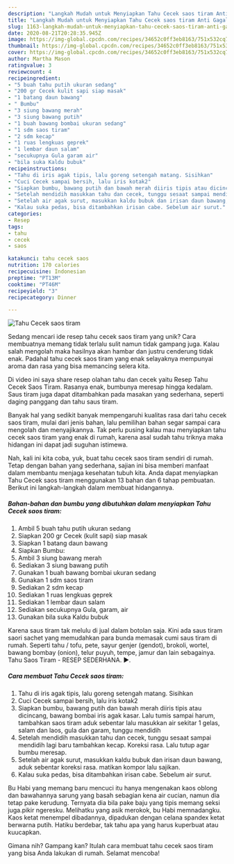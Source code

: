 ```yaml
---
description: "Langkah Mudah untuk Menyiapkan Tahu Cecek saos tiram Anti Gagal"
title: "Langkah Mudah untuk Menyiapkan Tahu Cecek saos tiram Anti Gagal"
slug: 1163-langkah-mudah-untuk-menyiapkan-tahu-cecek-saos-tiram-anti-gagal
date: 2020-08-21T20:28:35.945Z
image: https://img-global.cpcdn.com/recipes/34652c0ff3eb8163/751x532cq70/tahu-cecek-saos-tiram-foto-resep-utama.jpg
thumbnail: https://img-global.cpcdn.com/recipes/34652c0ff3eb8163/751x532cq70/tahu-cecek-saos-tiram-foto-resep-utama.jpg
cover: https://img-global.cpcdn.com/recipes/34652c0ff3eb8163/751x532cq70/tahu-cecek-saos-tiram-foto-resep-utama.jpg
author: Martha Mason
ratingvalue: 3
reviewcount: 4
recipeingredient:
- "5 buah tahu putih ukuran sedang"
- "200 gr Cecek kulit sapi siap masak"
- "1 batang daun bawang"
- " Bumbu"
- "3 siung bawang merah"
- "3 siung bawang putih"
- "1 buah bawang bombai ukuran sedang"
- "1 sdm saos tiram"
- "2 sdm kecap"
- "1 ruas lengkuas geprek"
- "1 lembar daun salam"
- "secukupnya Gula garam air"
- "bila suka Kaldu bubuk"
recipeinstructions:
- "Tahu di iris agak tipis, lalu goreng setengah matang. Sisihkan"
- "Cuci Cecek sampai bersih, lalu iris kotak2"
- "Siapkan bumbu, bawang putih dan bawah merah diiris tipis atau dicincang, bawang bombai iris agak kasar. Lalu tumis sampai harum, tambahkan saos tiram aduk sebentar lalu masukkan air sekitar 1 gelas, salam dan laos, gula dan garam, tunggu mendidih"
- "Setelah mendidih masukkan tahu dan cecek, tunggu sesaat sampai mendidih lagi baru tambahkan kecap. Koreksi rasa. Lalu tutup agar bumbu meresap."
- "Setelah air agak surut, masukkan kaldu bubuk dan irisan daun bawang, aduk sebentar koreksi rasa. matikan kompor lalu sajikan."
- "Kalau suka pedas, bisa ditambahkan irisan cabe. Sebelum air surut."
categories:
- Resep
tags:
- tahu
- cecek
- saos

katakunci: tahu cecek saos 
nutrition: 170 calories
recipecuisine: Indonesian
preptime: "PT13M"
cooktime: "PT46M"
recipeyield: "3"
recipecategory: Dinner

---
```



![Tahu Cecek saos tiram](https://img-global.cpcdn.com/recipes/34652c0ff3eb8163/751x532cq70/tahu-cecek-saos-tiram-foto-resep-utama.jpg)

Sedang mencari ide resep tahu cecek saos tiram yang unik? Cara membuatnya memang tidak terlalu sulit namun tidak gampang juga. Kalau salah mengolah maka hasilnya akan hambar dan justru cenderung tidak enak. Padahal tahu cecek saos tiram yang enak selayaknya mempunyai aroma dan rasa yang bisa memancing selera kita.

Di video ini saya share resep olahan tahu dan cecek yaitu Resep Tahu Cecek Saos Tiram. Rasanya enak, bumbunya meresap hingga kedalam. Saus tiram juga dapat ditambahkan pada masakan yang sederhana, seperti daging panggang dan tahu saus tiram.

Banyak hal yang sedikit banyak mempengaruhi kualitas rasa dari tahu cecek saos tiram, mulai dari jenis bahan, lalu pemilihan bahan segar sampai cara mengolah dan menyajikannya. Tak perlu pusing kalau mau menyiapkan tahu cecek saos tiram yang enak di rumah, karena asal sudah tahu triknya maka hidangan ini dapat jadi suguhan istimewa.


Nah, kali ini kita coba, yuk, buat tahu cecek saos tiram sendiri di rumah. Tetap dengan bahan yang sederhana, sajian ini bisa memberi manfaat dalam membantu menjaga kesehatan tubuh kita. Anda dapat menyiapkan Tahu Cecek saos tiram menggunakan 13 bahan dan 6 tahap pembuatan. Berikut ini langkah-langkah dalam membuat hidangannya.

<!--inarticleads1-->

##### Bahan-bahan dan bumbu yang dibutuhkan dalam menyiapkan Tahu Cecek saos tiram:

1. Ambil 5 buah tahu putih ukuran sedang
1. Siapkan 200 gr Cecek (kulit sapi) siap masak
1. Siapkan 1 batang daun bawang
1. Siapkan  Bumbu:
1. Ambil 3 siung bawang merah
1. Sediakan 3 siung bawang putih
1. Gunakan 1 buah bawang bombai ukuran sedang
1. Gunakan 1 sdm saos tiram
1. Sediakan 2 sdm kecap
1. Sediakan 1 ruas lengkuas geprek
1. Sediakan 1 lembar daun salam
1. Sediakan secukupnya Gula, garam, air
1. Gunakan bila suka Kaldu bubuk


Karena saus tiram tak melulu di jual dalam botolan saja. Kini ada saus tiram saori sachet yang memudahkan para bunda memasak cumi saus tiram di rumah. Seperti tahu / tofu, pete, sayur genjer (gendot), brokoli, wortel, bawang bombay (onion), telur puyuh, tempe, jamur dan lain sebagainya. Tahu Saos Tiram - RESEP SEDERHANA. ►. 

<!--inarticleads2-->

##### Cara membuat Tahu Cecek saos tiram:

1. Tahu di iris agak tipis, lalu goreng setengah matang. Sisihkan
1. Cuci Cecek sampai bersih, lalu iris kotak2
1. Siapkan bumbu, bawang putih dan bawah merah diiris tipis atau dicincang, bawang bombai iris agak kasar. Lalu tumis sampai harum, tambahkan saos tiram aduk sebentar lalu masukkan air sekitar 1 gelas, salam dan laos, gula dan garam, tunggu mendidih
1. Setelah mendidih masukkan tahu dan cecek, tunggu sesaat sampai mendidih lagi baru tambahkan kecap. Koreksi rasa. Lalu tutup agar bumbu meresap.
1. Setelah air agak surut, masukkan kaldu bubuk dan irisan daun bawang, aduk sebentar koreksi rasa. matikan kompor lalu sajikan.
1. Kalau suka pedas, bisa ditambahkan irisan cabe. Sebelum air surut.


Bu Habi yang memang baru mencuci itu hanya mengenakan kaos oblong dan bawahannya sarung yang basah sebagian kena air cucian, namun dia tetap pake kerudung. Ternyata dia bila pake baju yang tipis memang seksi juga.pikir ngeresku. Melihatku yang asik merokok, bu Habi memnadangku. Kaos ketat menempel dibadannya, dipadukan dengan celana spandex ketat berwarna putih. Hatiku berdebar, tak tahu apa yang harus kuperbuat atau kuucapkan. 

Gimana nih? Gampang kan? Itulah cara membuat tahu cecek saos tiram yang bisa Anda lakukan di rumah. Selamat mencoba!
